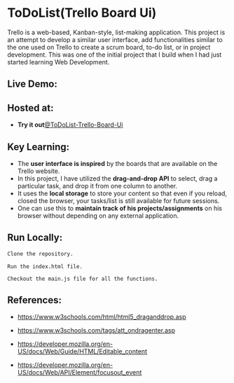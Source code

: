 
# ToDoList(Trello Board Ui)

Trello is a web-based, Kanban-style, list-making application. 
This project is an attempt to develop a similar user interface, add functionalities similar to the one used on Trello to create a scrum board, to-do list, or in 
project development. This was one of the initial project that I build when I had just started learning Web Development. 

## Live Demo:

[](https://user-images.githubusercontent.com/56031116/152095563-636479a3-f2e4-4522-8219-210087978f88.mp4)

## Hosted at:
- **Try it out**[@ToDoList-Trello-Board-Ui](https://parthd06.github.io/ToDoList-Trello-Board-Ui-/)


## Key Learning:

- The **user interface is inspired** by the boards that are available on the Trello website.
- In this project, I have utilized the **drag-and-drop API** to select, drag a particular task, and drop it from one column to another.
- It uses the **local storage** to store your content so that even if you reload, closed the browser, your tasks/list is still available for future sessions.
- One can use this to **maintain track of his projects/assignments** on his browser without depending on any external application.


## Run Locally:

```bash
Clone the repository.
```
    Run the index.html file.
``` 
Checkout the main.js file for all the functions.
```

## References:

- https://www.w3schools.com/html/html5_draganddrop.asp

- https://www.w3schools.com/tags/att_ondragenter.asp

- https://developer.mozilla.org/en-US/docs/Web/Guide/HTML/Editable_content

- https://developer.mozilla.org/en-US/docs/Web/API/Element/focusout_event


